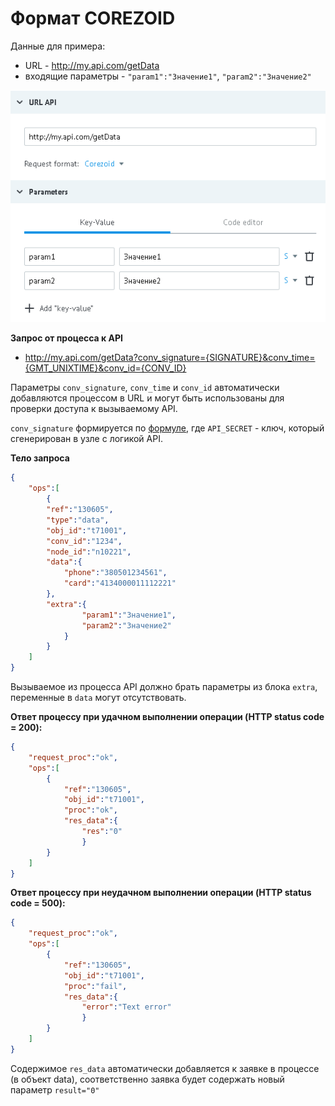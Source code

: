 # Формат COREZOID

Данные для примера:

- URL - http://my.api.com/getData
- входящие параметры - `"param1":"Значение1"`, `"param2":"Значение2"`

![img](../../img/create/api_corezoid.png)

**Запрос от процесса к API**
*   http://my.api.com/getData?conv_signature={SIGNATURE}&conv_time={GMT_UNIXTIME}&conv_id={CONV_ID}

Параметры `conv_signature`, `conv_time` и `conv_id` автоматически добавляются процессом в URL и могут быть использованы для проверки доступа к вызываемому API.

`conv_signature` формируется по [формуле](../../../api/v1/spec.md), где `API_SECRET` - ключ, который сгенерирован в узле с логикой API.

**Тело запроса**
```json
{
    "ops":[
        {
        "ref":"130605",
        "type":"data",
        "obj_id":"t71001",
        "conv_id":"1234",
        "node_id":"n10221",
        "data":{
            "phone":"380501234561",
            "card":"4134000011112221"
        },
        "extra":{
                "param1":"Значение1",
                "param2":"Значение2"
            }
        }
    ]
}
```

Вызываемое из процесса API должно брать параметры из блока `extra`, переменные в `data` могут отсутствовать.

**Ответ процессу при удачном выполнении операции (HTTP status code = 200):**
```json
{
    "request_proc":"ok",
    "ops":[
        {
            "ref":"130605",
            "obj_id":"t71001",
            "proc":"ok",
            "res_data":{
                "res":"0"
                }
        }
    ]
}
```

**Ответ процессу при неудачном выполнении операции (HTTP status code = 500):**
```json
{
    "request_proc":"ok",
    "ops":[
        {
            "ref":"130605",
            "obj_id":"t71001",
            "proc":"fail",
            "res_data":{
                "error":"Text error"
                }
        }
    ]
}
```

Cодержимое `res_data` автоматически добавляется к заявке в процессе (в объект data), соответственно заявка будет содержать новый параметр `result="0"`
